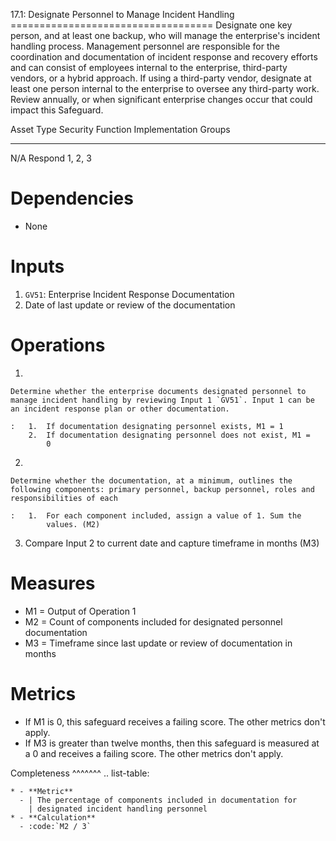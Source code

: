 17.1: Designate Personnel to Manage Incident Handling
=================================== Designate one key person, and at
least one backup, who will manage the enterprise's incident handling
process. Management personnel are responsible for the coordination and
documentation of incident response and recovery efforts and can consist
of employees internal to the enterprise, third-party vendors, or a
hybrid approach. If using a third-party vendor, designate at least one
person internal to the enterprise to oversee any third-party work.
Review annually, or when significant enterprise changes occur that could
impact this Safeguard.

  Asset Type   Security Function   Implementation Groups
  ------------ ------------------- -----------------------
  N/A          Respond             1, 2, 3

# Dependencies

-   None

# Inputs

1.  `GV51`: Enterprise Incident Response Documentation
2.  Date of last update or review of the documentation

# Operations

1.  

    Determine whether the enterprise documents designated personnel to manage incident handling by reviewing Input 1 `GV51`. Input 1 can be an incident response plan or other documentation.

    :   1.  If documentation designating personnel exists, M1 = 1
        2.  If documentation designating personnel does not exist, M1 =
            0

2.  

    Determine whether the documentation, at a minimum, outlines the following components: primary personnel, backup personnel, roles and responsibilities of each

    :   1.  For each component included, assign a value of 1. Sum the
            values. (M2)

3.  Compare Input 2 to current date and capture timeframe in months (M3)

# Measures

-   M1 = Output of Operation 1
-   M2 = Count of components included for designated personnel
    documentation
-   M3 = Timeframe since last update or review of documentation in
    months

# Metrics

-   If M1 is 0, this safeguard receives a failing score. The other
    metrics don\'t apply.
-   If M3 is greater than twelve months, then this safeguard is measured
    at a 0 and receives a failing score. The other metrics don\'t apply.

Completeness \^\^\^\^\^\^\^ .. list-table:

    * - **Metric**
      - | The percentage of components included in documentation for 
        | designated incident handling personnel 
    * - **Calculation**
      - :code:`M2 / 3`
